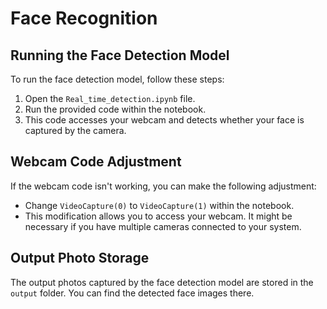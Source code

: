 # Face Recognition

## Running the Face Detection Model

To run the face detection model, follow these steps:

1. Open the `Real_time_detection.ipynb` file.
2. Run the provided code within the notebook.
3. This code accesses your webcam and detects whether your face is captured by the camera.

## Webcam Code Adjustment

If the webcam code isn't working, you can make the following adjustment:

- Change `VideoCapture(0)` to `VideoCapture(1)` within the notebook.
- This modification allows you to access your webcam. It might be necessary if you have multiple cameras connected to your system.

## Output Photo Storage

The output photos captured by the face detection model are stored in the `output` folder. You can find the detected face images there.
